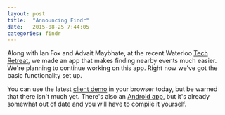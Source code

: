 ```yaml
---
layout: post
title:  "Announcing Findr"
date:   2015-08-25 7:44:05
categories: findr
---
```

Along with Ian Fox and Advait Maybhate, at the recent Waterloo
[Tech Retreat][techretreat], we made an app that makes finding nearby events
much easier. We're planning to continue working on this app. Right now we've
got the basic functionality set up.

You can use the latest [client demo][client] in your browser today, but be
warned that there isn't much yet. There's also an [Android app][android], but
it's already somewhat out of date and you will have to compile it yourself.

[techretreat]: http://techretreat.ca
[client]:      http://wafy.me/findr-web
[android]:     https://github.com/totalverb/findr
